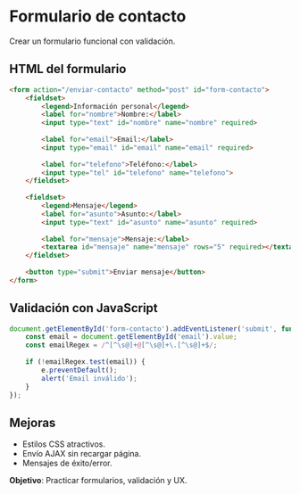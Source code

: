 # Formulario de contacto

Crear un formulario funcional con validación.

## HTML del formulario

```html
<form action="/enviar-contacto" method="post" id="form-contacto">
    <fieldset>
        <legend>Información personal</legend>
        <label for="nombre">Nombre:</label>
        <input type="text" id="nombre" name="nombre" required>
        
        <label for="email">Email:</label>
        <input type="email" id="email" name="email" required>
        
        <label for="telefono">Teléfono:</label>
        <input type="tel" id="telefono" name="telefono">
    </fieldset>
    
    <fieldset>
        <legend>Mensaje</legend>
        <label for="asunto">Asunto:</label>
        <input type="text" id="asunto" name="asunto" required>
        
        <label for="mensaje">Mensaje:</label>
        <textarea id="mensaje" name="mensaje" rows="5" required></textarea>
    </fieldset>
    
    <button type="submit">Enviar mensaje</button>
</form>
```

## Validación con JavaScript

```javascript
document.getElementById('form-contacto').addEventListener('submit', function(e) {
    const email = document.getElementById('email').value;
    const emailRegex = /^[^\s@]+@[^\s@]+\.[^\s@]+$/;
    
    if (!emailRegex.test(email)) {
        e.preventDefault();
        alert('Email inválido');
    }
});
```

## Mejoras

- Estilos CSS atractivos.
- Envío AJAX sin recargar página.
- Mensajes de éxito/error.

**Objetivo**: Practicar formularios, validación y UX.